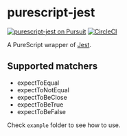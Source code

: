 # purescript-jest

[![purescript-jest on Pursuit](https://pursuit.purescript.org/packages/purescript-jest/badge)](https://pursuit.purescript.org/packages/purescript-jest)
[![CircleCI](https://circleci.com/gh/nonbili/purescript-jest.svg?style=svg)](https://circleci.com/gh/nonbili/purescript-jest)

A PureScript wrapper of [Jest](https://jestjs.io/).

## Supported matchers

- expectToEqual
- expectToNotEqual
- expectToBeClose
- expectToBeTrue
- expectToBeFalse


Check `example` folder to see how to use.
